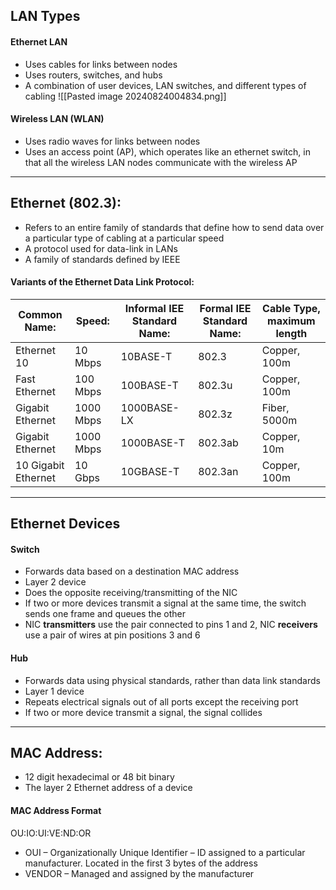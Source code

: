 ## LAN Types
#### Ethernet LAN
- Uses cables for links between nodes
- Uses routers, switches, and hubs
- A combination of user devices, LAN switches, and different types of cabling
![[Pasted image 20240824004834.png]]
#### Wireless LAN (WLAN)
- Uses radio waves for links between nodes
- Uses an access point (AP), which operates like an ethernet switch, in that all the wireless LAN nodes communicate with the wireless AP
---
## Ethernet (802.3):
- Refers to an entire family of standards that define how to send data over a particular type of cabling at a particular speed
- A protocol used for data-link in LANs
- A family of standards defined by IEEE
#### Variants of the Ethernet Data Link Protocol:
| Common Name:        | Speed:    | Informal IEE Standard Name: | Formal IEE Standard Name: | Cable Type, maximum length |
| ------------------- | --------- | --------------------------- | ------------------------- | -------------------------- |
| Ethernet 10         | 10 Mbps   | 10BASE-T                    | 802.3                     | Copper, 100m               |
| Fast Ethernet       | 100 Mbps  | 100BASE-T                   | 802.3u                    | Copper, 100m               |
| Gigabit Ethernet    | 1000 Mbps | 1000BASE-LX                 | 802.3z                    | Fiber, 5000m               |
| Gigabit Ethernet    | 1000 Mbps | 1000BASE-T                  | 802.3ab                   | Copper, 10m                |
| 10 Gigabit Ethernet | 10 Gbps   | 10GBASE-T                   | 802.3an                   | Copper, 100m               

---
## Ethernet Devices

#### Switch
- Forwards data based on a destination MAC address
- Layer 2 device
- Does the opposite receiving/transmitting of the NIC
- If two or more devices transmit a signal at the same time, the switch sends one frame and queues the other
- NIC **transmitters** use the pair connected to pins 1 and 2, NIC **receivers** use a pair of wires at pin positions 3 and 6
#### Hub
- Forwards data using physical standards, rather than data link standards
- Layer 1 device
- Repeats electrical signals out of all ports except the receiving port
- If two or more device transmit a signal, the signal collides
---
## MAC Address:
- 12 digit hexadecimal or 48 bit binary
- The layer 2 Ethernet address of a device
#### MAC Address Format
OU:IO:UI:VE:ND:OR
- OUI – Organizationally Unique Identifier – ID assigned to a particular manufacturer. Located in the first 3 bytes of the address
- VENDOR – Managed and assigned by the manufacturer